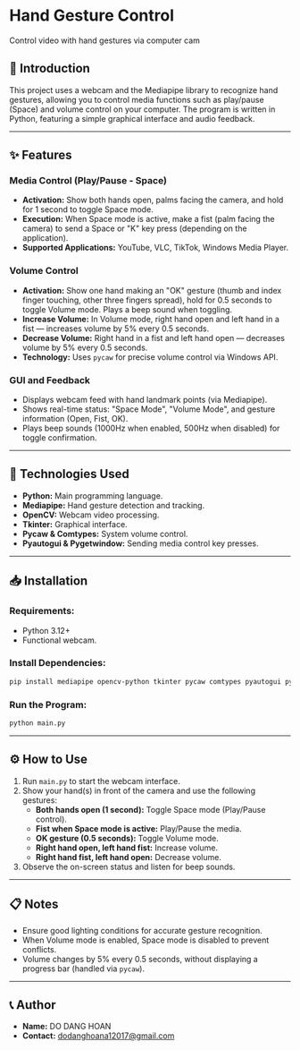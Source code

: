 # Hand Gesture Control
Control video with hand gestures via computer cam

## 📖 Introduction
This project uses a webcam and the Mediapipe library to recognize hand gestures, allowing you to control media functions such as play/pause (Space) and volume control on your computer. The program is written in Python, featuring a simple graphical interface and audio feedback.

---

## ✨ Features
### Media Control (Play/Pause - Space)
- **Activation:** Show both hands open, palms facing the camera, and hold for 1 second to toggle Space mode.
- **Execution:** When Space mode is active, make a fist (palm facing the camera) to send a Space or "K" key press (depending on the application).
- **Supported Applications:** YouTube, VLC, TikTok, Windows Media Player.

### Volume Control
- **Activation:** Show one hand making an "OK" gesture (thumb and index finger touching, other three fingers spread), hold for 0.5 seconds to toggle Volume mode. Plays a beep sound when toggling.
- **Increase Volume:** In Volume mode, right hand open and left hand in a fist — increases volume by 5% every 0.5 seconds.
- **Decrease Volume:** Right hand in a fist and left hand open — decreases volume by 5% every 0.5 seconds.
- **Technology:** Uses `pycaw` for precise volume control via Windows API.

### GUI and Feedback
- Displays webcam feed with hand landmark points (via Mediapipe).
- Shows real-time status: "Space Mode", "Volume Mode", and gesture information (Open, Fist, OK).
- Plays beep sounds (1000Hz when enabled, 500Hz when disabled) for toggle confirmation.

---

## 🚀 Technologies Used
- **Python:** Main programming language.
- **Mediapipe:** Hand gesture detection and tracking.
- **OpenCV:** Webcam video processing.
- **Tkinter:** Graphical interface.
- **Pycaw & Comtypes:** System volume control.
- **Pyautogui & Pygetwindow:** Sending media control key presses.

---

## 📥 Installation
### Requirements:
- Python 3.12+
- Functional webcam.

### Install Dependencies:
```bash
pip install mediapipe opencv-python tkinter pycaw comtypes pyautogui pygetwindow
```

### Run the Program:
```bash
python main.py
```

---

## ⚙️ How to Use
1. Run `main.py` to start the webcam interface.
2. Show your hand(s) in front of the camera and use the following gestures:
   - **Both hands open (1 second):** Toggle Space mode (Play/Pause control).
   - **Fist when Space mode is active:** Play/Pause the media.
   - **OK gesture (0.5 seconds):** Toggle Volume mode.
   - **Right hand open, left hand fist:** Increase volume.
   - **Right hand fist, left hand open:** Decrease volume.
3. Observe the on-screen status and listen for beep sounds.

---

## 📋 Notes
- Ensure good lighting conditions for accurate gesture recognition.
- When Volume mode is enabled, Space mode is disabled to prevent conflicts.
- Volume changes by 5% every 0.5 seconds, without displaying a progress bar (handled via `pycaw`).

---

## 📞 Author
- **Name:** DO DANG HOAN
- **Contact:** dodanghoana12017@gmail.com
